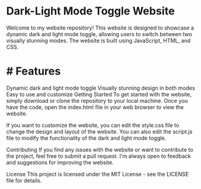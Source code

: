 # Dark-Light Mode Toggle Website
Welcome to my website repository! This website is designed to showcase a dynamic dark and light mode toggle, allowing users to switch between two visually stunning modes. The website is built using JavaScript, HTML, and CSS.

# # Features
Dynamic dark and light mode toggle
Visually stunning design in both modes
Easy to use and customize
Getting Started
To get started with the website, simply download or clone the repository to your local machine. Once you have the code, open the index.html file in your web browser to view the website.

If you want to customize the website, you can edit the style.css file to change the design and layout of the website. You can also edit the script.js file to modify the functionality of the dark and light mode toggle.

Contributing
If you find any issues with the website or want to contribute to the project, feel free to submit a pull request. I'm always open to feedback and suggestions for improving the website.

License
This project is licensed under the MIT License - see the LICENSE file for details.
